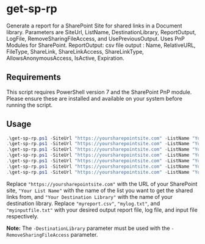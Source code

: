 # get-sp-rp
Generate a report for a SharePoint Site for shared links in a Document library. Parameters are SiteUrl, ListName, DestinationLibrary, ReportOutput, LogFile, RemoveSharingFileAccess, and UsePreviousOutput. Uses PnP Modules for SharePoint. ReportOutput: csv file output : Name, RelativeURL, FileType, ShareLink, ShareLinkAccess, ShareLinkType, AllowsAnonymousAccess, IsActive, Expiration.

## Requirements
This script requires PowerShell version 7 and the SharePoint PnP module. Please ensure these are installed and available on your system before running the script.

## Usage
```powershell
.\get-sp-rp.ps1 -SiteUrl "https://yoursharepointsite.com" -ListName "Your List Name"
.\get-sp-rp.ps1 -SiteUrl "https://yoursharepointsite.com" -ListName "Your List Name" -DestinationLibrary "Your Destination Library"
.\get-sp-rp.ps1 -SiteUrl "https://yoursharepointsite.com" -ListName "Your List Name" -DestinationLibrary "Your Destination Library" -RemoveSharingFileAccess $true
.\get-sp-rp.ps1 -SiteUrl "https://yoursharepointsite.com" -ListName "Your List Name" -DestinationLibrary "Your Destination Library" -ReportOutput "myreport.csv"
.\get-sp-rp.ps1 -SiteUrl "https://yoursharepointsite.com" -ListName "Your List Name" -DestinationLibrary "Your Destination Library" -LogFile "mylog.txt"
.\get-sp-rp.ps1 -SiteUrl "https://yoursharepointsite.com" -ListName "Your List Name" -DestinationLibrary "Your Destination Library" -UsePreviousOutput $true
.\get-sp-rp.ps1 -SiteUrl "https://yoursharepointsite.com" -ListName "Your List Name" -DestinationLibrary "Your Destination Library" -InputFile "myinputfile.txt"
```
Replace `"https://yoursharepointsite.com"` with the URL of your SharePoint site, `"Your List Name"` with the name of the list you want to get the shared links from, and `"Your Destination Library"` with the name of your destination library. Replace `"myreport.csv"`, `"mylog.txt"`, and `"myinputfile.txt"` with your desired output report file, log file, and input file respectively.

**Note:** The `-DestinationLibrary` parameter must be used with the `-RemoveSharingFileAccess` parameter.


